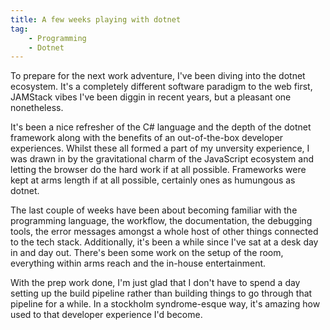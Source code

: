 ```yaml
---
title: A few weeks playing with dotnet
tag:
    - Programming
    - Dotnet
---
```


To prepare for the next work adventure, I've been diving into the dotnet ecosystem. It's a completely different software paradigm to the web first, JAMStack vibes I've been diggin in recent years, but a pleasant one nonetheless. 

It's been a nice refresher of the C# language and the depth of the dotnet framework along with the benefits of an out-of-the-box developer experiences. Whilst these all formed a part of my unversity experience, I was drawn in by the gravitational charm of the JavaScript ecosystem and letting the browser do the hard work if at all possible. Frameworks were kept at arms length if at all possible, certainly ones as humungous as dotnet.

The last couple of weeks have been about becoming familiar with the programming language, the workflow, the documentation, the debugging tools, the error messages amongst a whole host of other things connected to the tech stack. Additionally, it's been a while since I've sat at a desk day in and day out. There's been some work on the setup of the room, everything within arms reach and the in-house entertainment.

With the prep work done, I'm just glad that I don't have to spend a day setting up the build pipeline rather than building things to go through that pipeline for a while. In a stockholm syndrome-esque way, it's amazing how used to that developer experience I'd become.
